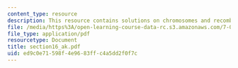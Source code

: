 ```yaml
---
content_type: resource
description: This resource contains solutions on chromosomes and recombination, pedigrees.
file: /media/https%3A/open-learning-course-data-rc.s3.amazonaws.com/7-014-introductory-biology-spring-2005/ed9c0e71598f4e9683ffc4a5dd2f0f7c_section16_ak.pdf
file_type: application/pdf
resourcetype: Document
title: section16_ak.pdf
uid: ed9c0e71-598f-4e96-83ff-c4a5dd2f0f7c
---
```


